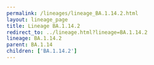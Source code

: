 ```yaml
---
permalink: /lineages/lineage_BA.1.14.2.html
layout: lineage_page
title: Lineage BA.1.14.2
redirect_to: ../lineage.html?lineage=BA.1.14.2
lineage: BA.1.14.2
parent: BA.1.14
children: ['BA.1.14.2']
---
```

